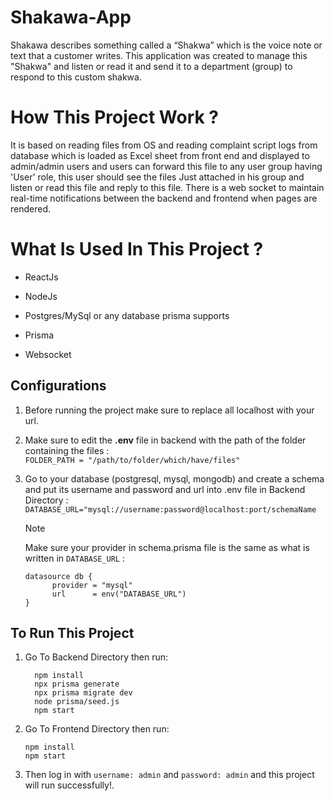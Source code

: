 # Shakawa-App
Shakawa describes something called a “Shakwa” which is the voice note or text that a customer writes.
This application was created to manage this "Shakwa" and listen or read it and send it to a department (group) to respond to this custom shakwa.
# How This Project Work ?
It is based on reading files from OS and reading complaint script logs from database which is loaded as Excel sheet from front end and displayed to admin/admin users and users can forward this file to any user group having 'User' role, this user should see the files Just attached in his group and listen or read this file and reply to this file.
There is a web socket to maintain real-time notifications between the backend and frontend when pages are rendered.

# What Is Used In This Project ? 
- ReactJs
* NodeJs
+ Postgres/MySql or any database prisma supports
* Prisma
- Websocket

## Configurations
1. Before running the project make sure to replace all localhost with your url.
2. Make sure to edit the **.env** file in backend with the path of the folder containing the files :\
      ` FOLDER_PATH = "/path/to/folder/which/have/files" `
3. Go to your database (postgresql, mysql, mongodb) and create a schema and put its username and password and url into .env file in Backend Directory :
     `DATABASE_URL="mysql://username:password@localhost:port/schemaName`

   > [!NOTE]
     > Make sure your provider in schema.prisma file is the same as what is written in `DATABASE_URL` :
      ```
      datasource db {
            provider = "mysql"
            url      = env("DATABASE_URL")
      }     
      ```
## To Run This Project
1. Go To Backend Directory then run:
    ```
      npm install
      npx prisma generate
      npx prisma migrate dev
      node prisma/seed.js
      npm start
    ```
2. Go To Frontend Directory then run:
    ```
    npm install
    npm start
    ```
3. Then log in with `username: admin` and `password: admin` and this project will run successfully!.
